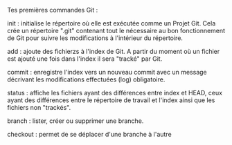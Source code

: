 Tes premières commandes Git :

init : initialise le répertoire où elle est exécutée comme un Projet Git. Cela crée un répertoire ".git" contenant tout le nécessaire au bon fonctionnement de Git pour suivre les modifications à l'intérieur du répertoire.

add : ajoute des fichierzs à l'index de Git. A partir du moment où un fichier est ajouté une fois dans l'index il sera "tracké" par Git.

commit : enregistre l'index vers un nouveau commit avec un message décrivant les modifications effectuées (log) obligatoire.

status : affiche les fichiers ayant des différences entre index et HEAD, ceux ayant des différences entre le répertoire de travail et l'index ainsi que les fichiers non "trackés".

branch : lister, créer ou supprimer une branche.

checkout : permet de se déplacer d'une branche à l'autre
